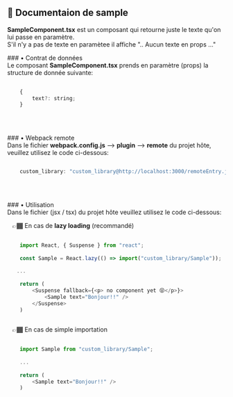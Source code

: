 ## 📄 Documentaion de sample  
**SampleComponent.tsx** est un composant qui retourne juste le texte qu'on lui passe en paramètre.  
S'il n'y a pas de texte en paramètee il affiche ".. Aucun texte en props ..."

### • Contrat de données  
Le composant **SampleComponent.tsx**  prends en paramètre (props) la structure de donnée suivante:  

```js
     
    {
        text?: string;
    }
      
```  
&nbsp;  

### • Webpack remote  
Dans le fichier **webpack.config.js** --> **plugin** --> **remote** du projet hôte, veuillez utilisez le code ci-dessous:  

```js 

    custom_library: "custom_library@http://localhost:3000/remoteEntry.js ";  
      
```  
&nbsp;  

### • Utilisation  
Dans le fichier (jsx / tsx) du projet hôte veuillez utilisez le code ci-dessous: 

   👉🏾 En cas de **lazy loading** (recommandé)
```js
     
    import React, { Suspense } from "react";  
      
    const Sample = React.lazy(() => import("custom_library/Sample"));  
      
   ...  
      
    return (
        <Suspense fallback={<p> no component yet 😝</p>}>
            <Sample text="Bonjour!!" />
        </Suspense>
    )  
    
```  

   👉🏾 En cas de simple importation
```js
     
    import Sample from "custom_library/Sample";  
      
    ...  
      
    return (
        <Sample text="Bonjour!!" />
    ) 
      
```  
